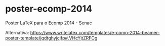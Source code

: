 poster-ecomp-2014
=================

Poster LaTeX para o Ecomp 2014 - Senac

Alternativa:
https://www.writelatex.com/templates/e-comp-2014-beamer-poster-template/jqdtghyjcjfp#.VHcYjtZRFCg
